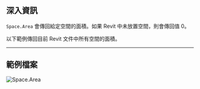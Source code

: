 ## 深入資訊
`Space.Area` 會傳回給定空間的面積。如果 Revit 中未放置空間，則會傳回值 0。

以下範例傳回目前 Revit 文件中所有空間的面積。
___
## 範例檔案

![Space.Area](./Revit.Elements.Space.Area_img.jpg)
